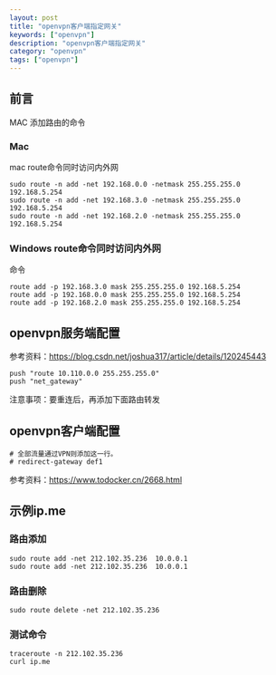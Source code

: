 ```yaml
---
layout: post
title: "openvpn客户端指定网关"
keywords: ["openvpn"]
description: "openvpn客户端指定网关"
category: "openvpn"
tags: ["openvpn"]
---
```


## 前言
MAC 添加路由的命令

### Mac
mac route命令同时访问内外网 
```
sudo route -n add -net 192.168.0.0 -netmask 255.255.255.0 192.168.5.254 
sudo route -n add -net 192.168.3.0 -netmask 255.255.255.0 192.168.5.254 
sudo route -n add -net 192.168.2.0 -netmask 255.255.255.0 192.168.5.254
```

### Windows route命令同时访问内外网 
命令
```
route add -p 192.168.3.0 mask 255.255.255.0 192.168.5.254 
route add -p 192.168.0.0 mask 255.255.255.0 192.168.5.254 
route add -p 192.168.2.0 mask 255.255.255.0 192.168.5.254
```

## openvpn服务端配置
参考资料：https://blog.csdn.net/joshua317/article/details/120245443
```
push "route 10.110.0.0 255.255.255.0"
push "net_gateway"
```
注意事项：要重连后，再添加下面路由转发

## openvpn客户端配置
```
# 全部流量通过VPN则添加这一行。
# redirect-gateway def1
```
参考资料：https://www.todocker.cn/2668.html


## 示例ip.me
### 路由添加
```
sudo route add -net 212.102.35.236  10.0.0.1
sudo route add -net 212.102.35.236  10.0.0.1
```

### 路由删除
```
sudo route delete -net 212.102.35.236 
```

### 测试命令
```
traceroute -n 212.102.35.236    
curl ip.me
```